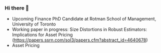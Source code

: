 ### Hi there 👋

- Upcoming Finance PhD Candidate at Rotman School of Management, University of Toronto
- Working paper in progress: Size Distortions in Robust Estimators: Implications for Asset Pricing (https://papers.ssrn.com/sol3/papers.cfm?abstract_id=4640678)
- Asset Pricing
